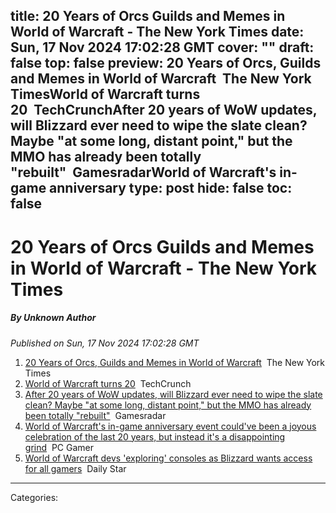 title: 20 Years of Orcs Guilds and Memes in World of Warcraft - The New York Times
date: Sun, 17 Nov 2024 17:02:28 GMT
cover: ""
draft: false
top: false
preview: 20 Years of Orcs, Guilds and Memes in World of Warcraft&nbsp;&nbsp;The New York TimesWorld of Warcraft turns 20&nbsp;&nbsp;TechCrunchAfter 20 years of WoW updates, will Blizzard ever need to wipe the slate clean? Maybe "at some long, distant point," but the MMO has already been totally "rebuilt"&nbsp;&nbsp;GamesradarWorld of Warcraft's in-game anniversary
type: post
hide: false
toc: false
---

# 20 Years of Orcs Guilds and Memes in World of Warcraft - The New York Times
##### By Unknown Author
_Published on Sun, 17 Nov 2024 17:02:28 GMT_

1.  [20 Years of Orcs, Guilds and Memes in World of Warcraft](https://news.google.com/rss/articles/CBMihgFBVV95cUxOQ254eDlzbWpONTFSbkViWGllS2otUVNvMk00bjEwcmFoY0EyTlN5M2kxQndzd3psZXJPN2ZEempOTTMxVmhib1lHSWdGbGlWbEJwU3c3LS1xeXhTaHg4RDNYdlotZGhoMF9xcE1BVkZlOGswOEZxU3gtLTVzeG1TNjUtU2d5dw?oc=5)  The New York Times
2.  [World of Warcraft turns 20](https://news.google.com/rss/articles/CBMibkFVX3lxTFBEcE94TDREeHBnaXNSbDcybmFnVmJ4c1d2eGN2aXlxaHpYeFJGRTJqTURGUE8tTFFJeWlSUmNTUzVSbVg2UmN5UGlQUm1ZaFU5MS1vdnlPa1BvR1UxQ0w0VmJnd1hZZzJyWENZQ2dB?oc=5)  TechCrunch
3.  [After 20 years of WoW updates, will Blizzard ever need to wipe the slate clean? Maybe "at some long, distant point," but the MMO has already been totally "rebuilt"](https://news.google.com/rss/articles/CBMisAJBVV95cUxNZzU5bnhRZVkxQWFuUk1FbkNucGx5UmRzUjhlQ3ItTUZCdS03MnZSQkFybnVWcnppY1RTaDROMFd0d3NQNm1TcjlMQzk4VXM4cW44UHB5Uzh5T1dvMTQ4Q2U3SVBWWkMtdklZZWk0SG55dUl5OFc0QTdvQXZXLXVaaWs4ZExFSTZRYWpTcWJzMzdYSXB5NkxZeHl5dTI2OUJwVkVsdVhGWExvQkpWS2JDT2RZMlJsR1piWGhSZnAxcDJqWjZjTFg4WUxQMFBXUGQwS00yTTJ4STRLMXB1bURkdzZKeWsyOUdtMm5TRFFyUGZXdzlCa3Vkem5MQVRRd2hoUVhOdi1nVmg5X2ozdW8xYmxIdEJkUTVNNWJTUmJ5WWdseXpqaVg2R011NS14LTBy?oc=5)  Gamesradar
4.  [World of Warcraft's in-game anniversary event could've been a joyous celebration of the last 20 years, but instead it's a disappointing grind](https://news.google.com/rss/articles/CBMilAJBVV95cUxOY1NRZ2szMkEyS2xfX1VVZjZ6a0tEZ19jbWpHRHRiUUhqZllOU3V1dkIzWVNMU3RuNWk2Ykl3TXZMWHZYQjB2MFVrNWZQTFU5cFV0aXFERjd0OF9GQzhwdjVBdFBfeWlybWRRcFdmY2l0SEU1OGJIck9zcVZXN0RCc01nSkIwbTRfMGw1S3JWTHNpaFJkQmdFSkJ1c09QQjgzczJSMzR4QktYY1VMa3lfYTNhbWt0Y1kzQTRveWtkWFNhTThoeFR3akV4SkY3MjY0OTNNNEpxVldqMzZKZHBDd3JaRkZPcktOZFFLRFY0WmdBQzhkWFI5SHRULXVoODNyUVlwekhuZGJobFFYMHlIbmFoekI?oc=5)  PC Gamer
5.  [World of Warcraft devs 'exploring' consoles as Blizzard wants access for all gamers](https://news.google.com/rss/articles/CBMikAFBVV95cUxQRlVkQ3ZITTFjX1BlZ3RROEdJMlBRWG5zRlF5QVduWXFaa2VGV3FEcXdWVURwd3NfQkJEcHZoWTlTWUxOZ3F6SzlvcUs3cUUzdHZURXYwV2J4RHNCX0N6ckNVWGFoVXNjd1l0RDNPT21BSjJNQXAwMHJ5Z1dXRERpUTA3bmZyNndJdnRaOWNSY0vSAZYBQVVfeXFMUHFzOGZmellPWjNsOW5wal91MWcyRmdsMDVWUHJraEh6SXlNN1pyTGlxZVpZdU9QWUFNYndyTmEzOFRJR29RZnJncmpySmRfQldmSmUzR3ZuOUpnMV93dDNZckkyTERvY0o3bkJ6aFZiM0pWbmhLRkJmaWRNQnJXa0dJczliSm9UQ1lnOXJsQzNKal9SLUFB?oc=5)  Daily Star

---
Categories: 
